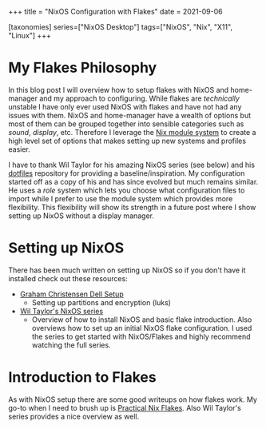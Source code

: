 +++
title = "NixOS Configuration with Flakes"
date = 2021-09-06

[taxonomies]
series=["NixOS Desktop"]
tags=["NixOS", "Nix", "X11", "Linux"]
+++

# My Flakes Philosophy

In this blog post I will overview how to setup flakes with NixOS and home-manager and my approach to configuring. While flakes are *technically* unstable I have only ever used NixOS with flakes and have not had any issues with them. NixOS and home-manager have a wealth of options but most of them can be grouped together into sensible categories such as *sound*, *display*, etc. Therefore I leverage the [Nix module system](https://nixos.wiki/wiki/Module) to create a high level set of options that makes setting up new systems and profiles easier.

<!-- more -->

I have to thank Wil Taylor for his amazing NixOS series (see below) and his [dotfiles](https://github.com/wiltaylor/dotfiles) repository for providing a baseline/inspiration. My configuration started off as a copy of his and has since evolved but much remains similar. He uses a *role* system which lets you choose what configuration files to import while I prefer to use the module system which provides more flexibility. This flexibility will show its strength in a future post where I show setting up NixOS without a display manager.

# Setting up NixOS

There has been much written on setting up NixOS so if you don't have it installed check out these resources:

* [Graham Christensen Dell Setup](https://grahamc.com/blog/nixos-on-dell-9560)
    * Setting up partitions and encryption (luks)
* [Wil Taylor's NixOS series](https://www.youtube.com/watch?v=QKoQ1gKJY5A&list=PL-saUBvIJzOkjAw_vOac75v-x6EzNzZq-)
    * Overview of how to install NixOS and basic flake introduction. Also overviews how to set up an initial NixOS flake configuration. I used the series to get started with NixOS/Flakes and highly recommend watching the full series.

# Introduction to Flakes

As with NixOS setup there are some good writeups on how flakes work. My go-to when I need to brush up is [Practical Nix Flakes](https://serokell.io/blog/practical-nix-flakes). Also Wil Taylor's series provides a nice overview as well.

